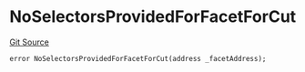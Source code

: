 # NoSelectorsProvidedForFacetForCut
[Git Source](https://github.com/thrackle-io/tron/blob/d12cfa3cb48422acc5d155aaf1a5d1ffab60585d/src/client/token/handler/diamond/HandlerDiamondLib.sol)


```solidity
error NoSelectorsProvidedForFacetForCut(address _facetAddress);
```

